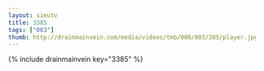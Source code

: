 ```yaml
--- 
layout: sieutv
title: 3385
tags: ["003"]
thumb: http://drainmainvein.com/media/videos/tmb/000/003/385/player.jpg
---
```

{% include drainmainvein key="3385" %} 
